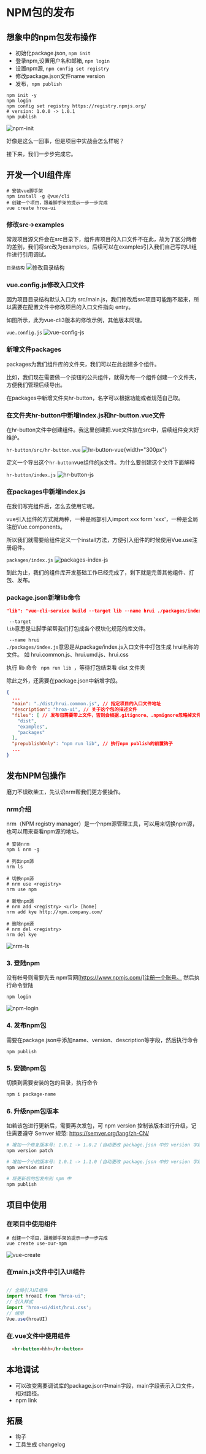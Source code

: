 # NPM包的发布

## 想象中的npm包发布操作

- 初始化package.json, <code>npm init</code>
- 登录npm,设置用户名和邮箱, <code>npm login</code>
- 设置npm源, <code>npm config set registry</code>
- 修改package.json文件name version
- 发布，<code>npm publish</code>

```shell
npm init -y
npm login
npm config set registry https://registry.npmjs.org/
# version: 1.0.0 -> 1.0.1 
npm publish

```
![npm-init](./images/npmPackage/npm-init.jpg)

好像是这么一回事，但是项目中实战会怎么样呢？


接下来，我们一步步完成它。



## 开发一个UI组件库

```shell
# 安装vue脚手架
npm install -g @vue/cli
# 创建一个项目，跟着脚手架的提示一步一步完成
vue create hroa-ui

```

### 修改src->examples

常规项目源文件会在src目录下，组件库项目的入口文件不在此，故为了区分两者的差别，我们将src改为examples，后续可以在examples引入我们自己写的UI组件进行引用调试。

<code>目录结构</code>
![修改目录结构](./images/npmPackage/修改目录结构.jpg)

### vue.config.js修改入口文件
因为项目目录结构默认入口为 src/main.js，我们修改后src项目可能跑不起来，所以需要在配置文件中修改项目的入口文件指向 entry。

如图所示，此为vue-cli3版本的修改示例，其他版本同理。

<code>vue.config.js</code>
![vue-config-js](./images/npmPackage/vue-config-js.jpg)

### 新增文件packages

packages为我们组件库的文件夹，我们可以在此创建多个组件。

比如，我们现在需要做一个按钮的公共组件，就得为每一个组件创建一个文件夹，方便我们管理后续导出。

在packages中新增文件夹hr-button，名字可以根据功能或者规范自己取。

### 在文件夹hr-button中新增index.js和hr-button.vue文件

在hr-button文件中创建组件。我这里创建把.vue文件放在src中，后续组件变大好维护。

<code>hr-button/src/hr-button.vue</code>
![hr-button-vue](./images/npmPackage/hr-button.jpg){width="300px"}

定义一个导出这个<code>hr-button</code>vue组件的js文件。为什么要创建这个文件下面解释

<code>hr-button/index.js</code>
![hr-button-js](./images/npmPackage/hr-button-js.jpg)

### 在packages中新增index.js
在我们写完组件后，怎么去使用它呢。

vue引入组件的方式就两种，一种是局部引入import xxx form 'xxx'，一种是全局注册Vue.components。

所以我们就需要给组件定义一个install方法，方便引入组件的时候使用Vue.use注册组件。

<code>packages/index.js</code>
![packages-index-js](./images/npmPackage/packages-index-js.jpg)

到此为止，我们的组件库开发基础工作已经完成了，剩下就是完善其他组件、打包、发布。
### package.json新增lib命令

```json
"lib": "vue-cli-service build --target lib --name hrui ./packages/index.js"
```
<code> --target lib</code>意思是让脚手架帮我们打包成各个模块化规范的库文件。

<code> --name hrui ./packages/index.js</code>意思是从package/index.js入口文件中打包生成 hrui名称的文件。 如 hrui.common.js、hrui.umd.js、hrui.css

执行 lib 命令 <code> npm run lib </code>，等待打包结束看 dist 文件夹

除此之外，还需要在package.json中新增字段。

```json
{
  ...
  "main": "./dist/hrui.common.js", // 指定项目的入口文件地址
  "description": "hroa-ui", // 关于这个包的描述文件
  "files": [ // 发布包需要带上文件，否则会根据.gitignore、.npmignore忽略掉文件
    "dist",
    "examples",
    "packages"
  ],
  "prepublishOnly": "npm run lib", // 执行npm publish的前置钩子
  ...
}
```
## 发布NPM包操作

磨刀不误砍柴工，先认识nrm帮我们更方便操作。
###  nrm介绍

nrm（NPM registry manager）是一个npm源管理工具，可以用来切换npm源，也可以用来查看npm源的地址。

```shell
# 安装nrm
npm i nrm -g 

# 列出npm源
nrm ls 

# 切换npm源 
# nrm use <registry>
nrm use npm  

# 新增npm源 
# nrm add <registry> <url> [home]
nrm add kye http://npm.company.com/ 

# 删除npm源
# nrm del <registry>
nrm del kye
```
![nrm-ls](./images/npmPackage/nrm-ls.jpg)


### 3. 登陆npm
没有帐号则需要先去 npm官网[https://www.npmjs.com/]注册一个账号。
然后执行命令登陆
```shell
npm login
```
![npm-login](./images/npmPackage/npm-login.jpg)

### 4. 发布npm包
需要在package.json中添加name、version、description等字段，然后执行命令
```shell
npm publish
```

### 5. 安装npm包
切换到需要安装的包的目录，执行命令
```bash 
npm i package-name
```

### 6. 升级npm包版本
如若该包进行更新后，需要再次发包，可 npm version 控制该版本进行升级，记住需要遵守 Semver 规范:
https://semver.org/lang/zh-CN/
```bash
# 增加一个修复版本号: 1.0.1 -> 1.0.2 (自动更改 package.json 中的 version 字段)
npm version patch

# 增加一个小的版本号: 1.0.1 -> 1.1.0 (自动更改 package.json 中的 version 字段)
npm version minor

# 将更新后的包发布到 npm 中
npm publish
```
## 项目中使用

### 在项目中使用组件

```shell
# 创建一个项目，跟着脚手架的提示一步一步完成
vue create use-our-npm

```

![vue-create](./images/npmPackage/vue-create.jpg)

### 在main.js文件中引入UI组件

```js

// 全局引入UI组件
import hroaUI from "hroa-ui";
// 引入样式
import 'hroa-ui/dist/hrui.css';
// 组册
Vue.use(hroaUI)

```

### 在.vue文件中使用组件

```html
  <hr-button>hhh</hr-button>
```




## 本地调试

- 可以改变需要调试库的package.json中main字段，main字段表示入口文件，相对路径。
- npm link


## 拓展
- 钩子
- 工具生成 changelog